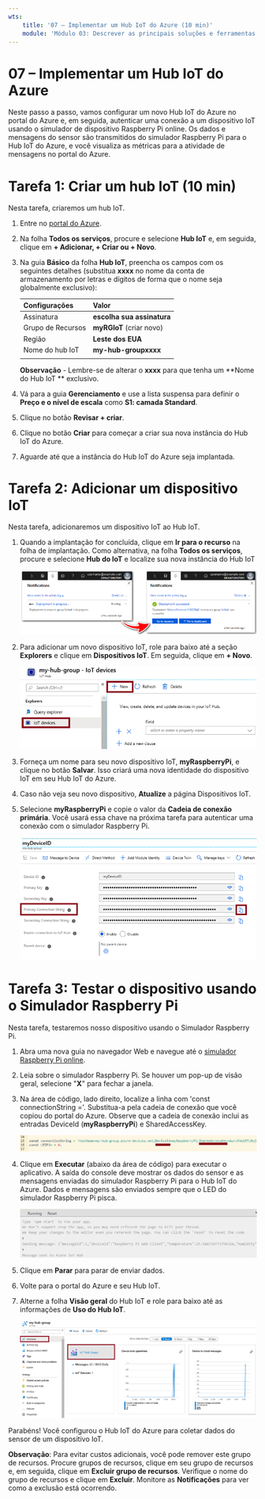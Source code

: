 ```yaml
---
wts:
    title: '07 – Implementar um Hub IoT do Azure (10 min)'
    module: 'Módulo 03: Descrever as principais soluções e ferramentas de gerenciamento'
---
```

# 07 – Implementar um Hub IoT do Azure

Neste passo a passo, vamos configurar um novo Hub IoT do Azure no portal do Azure e, em seguida, autenticar uma conexão a um dispositivo IoT usando o simulador de dispositivo Raspberry Pi online. Os dados e mensagens do sensor são transmitidos do simulador Raspberry Pi para o Hub IoT do Azure, e você visualiza as métricas para a atividade de mensagens no portal do Azure.

# Tarefa 1: Criar um hub IoT (10 min)

Nesta tarefa, criaremos um hub IoT. 

1. Entre no [portal do Azure](https://portal.azure.com).

2. Na folha **Todos os serviços**, procure e selecione **Hub IoT** e, em seguida, clique em **+ Adicionar, + Criar ou + Novo**.

3. Na guia **Básico** da folha **Hub IoT**, preencha os campos com os seguintes detalhes (substitua **xxxx** no nome da conta de armazenamento por letras e dígitos de forma que o nome seja globalmente exclusivo):

    | Configurações | Valor |
    |--|--|
    | Assinatura | **escolha sua assinatura** |
    | Grupo de Recursos |  **myRGIoT** (criar novo)|
    | Região | **Leste dos EUA** |
    | Nome do hub IoT | **my-hub-groupxxxx** |
    | | |

    **Observação** - Lembre-se de alterar o **xxxx** para que tenha um **Nome do Hub IoT ** exclusivo.

4. Vá para a guia **Gerenciamento** e use a lista suspensa para definir o **Preço e o nível de escala** como **S1: camada Standard**.

5. Clique no botão **Revisar + criar**.

6. Clique no botão **Criar** para começar a criar sua nova instância do Hub IoT do Azure.

7. Aguarde até que a instância do Hub IoT do Azure seja implantada. 

# Tarefa 2: Adicionar um dispositivo IoT

Nesta tarefa, adicionaremos um dispositivo IoT ao Hub IoT. 

1. Quando a implantação for concluída, clique em **Ir para o recurso** na folha de implantação. Como alternativa, na folha **Todos os serviços**, procure e selecione **Hub do IoT** e localize sua nova instância do Hub IoT

	![Captura de tela da implantação em andamento e notificações de implantação bem-sucedida no portal do Azure.](../images/0601.png)

2. Para adicionar um novo dispositivo IoT, role para baixo até a seção **Explorers** e clique em **Dispositivos IoT**. Em seguida, clique em **+ Novo**.

	![Captura de tela do painel de dispositivos IoT, destacado na folha de navegação do Hub IoT, no portal do Azure. O botão Novo é destacado para ilustrar como adicionar uma nova identidade do dispositivo IoT ao Hub IoT.](../images/0602.png)

3. Forneça um nome para seu novo dispositivo IoT, **myRaspberryPi**, e clique no botão **Salvar**. Isso criará uma nova identidade do dispositivo IoT em seu Hub IoT do Azure.

4. Caso não veja seu novo dispositivo, **Atualize** a página Dispositivos IoT. 

5. Selecione **myRaspberryPi** e copie o valor da **Cadeia de conexão primária**. Você usará essa chave na próxima tarefa para autenticar uma conexão com o simulador Raspberry Pi.

	![Captura de tela da página Cadeia de conexão primária com o ícone de cópia destacado.](../images/0603.png)

# Tarefa 3: Testar o dispositivo usando o Simulador Raspberry Pi

Nesta tarefa, testaremos nosso dispositivo usando o Simulador Raspberry Pi. 

1. Abra uma nova guia no navegador Web e navegue até o [simulador Raspberry Pi online](https://azure-samples.github.io/raspberry-pi-web-simulator/#Getstarted). 

2. Leia sobre o simulador Raspberry Pi. Se houver um pop-up de visão geral, selecione "**X**" para fechar a janela.

3. Na área de código, lado direito, localize a linha com 'const connectionString ='. Substitua-a pela cadeia de conexão que você copiou do portal do Azure. Observe que a cadeia de conexão inclui as entradas DeviceId (**myRaspberryPi**) e SharedAccessKey.

	![Captura de tela da área de codificação no simulador Raspberry Pi.](../images/0604.png)

4. Clique em **Executar** (abaixo da área de código) para executar o aplicativo. A saída do console deve mostrar os dados do sensor e as mensagens enviadas do simulador Raspberry Pi para o Hub IoT do Azure. Dados e mensagens são enviados sempre que o LED do simulador Raspberry Pi pisca. 

	![Captura de tela do console do simulador Raspberry Pi.  A saída do console mostra dados do sensor e mensagens enviadas do simulador Raspberry Pi para o Hub IoT do Azure.](../images/0605.png)

5. Clique em **Parar** para parar de enviar dados.

6. Volte para o portal do Azure e seu Hub IoT.

7. Alterne a folha **Visão geral** do Hub IoT e role para baixo até as informações de **Uso do Hub IoT**.

	![Captura de tela das métricas na área de uso do Hub IoT do portal do Azure.](../images/0606.png)


Parabéns! Você configurou o Hub IoT do Azure para coletar dados do sensor de um dispositivo IoT.

**Observação**: Para evitar custos adicionais, você pode remover este grupo de recursos. Procure grupos de recursos, clique em seu grupo de recursos e, em seguida, clique em **Excluir grupo de recursos**. Verifique o nome do grupo de recursos e clique em **Excluir**. Monitore as **Notificações** para ver como a exclusão está ocorrendo.
